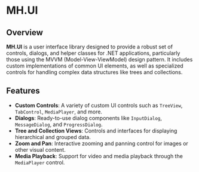 # MH.UI

## Overview

**MH.UI** is a user interface library designed to provide a robust set of controls, dialogs, and helper classes for .NET applications, particularly those using the MVVM (Model-View-ViewModel) design pattern. It includes custom implementations of common UI elements, as well as specialized controls for handling complex data structures like trees and collections.

## Features

- **Custom Controls**: A variety of custom UI controls such as `TreeView`, `TabControl`, `MediaPlayer`, and more.
- **Dialogs**: Ready-to-use dialog components like `InputDialog`, `MessageDialog`, and `ProgressDialog`.
- **Tree and Collection Views**: Controls and interfaces for displaying hierarchical and grouped data.
- **Zoom and Pan**: Interactive zooming and panning control for images or other visual content.
- **Media Playback**: Support for video and media playback through the `MediaPlayer` control.